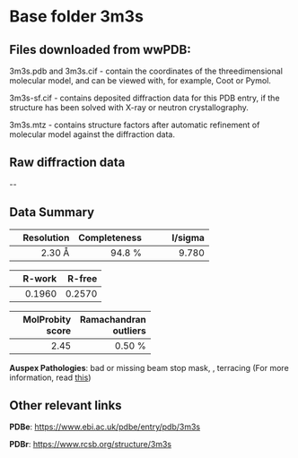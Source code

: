 # Base folder 3m3s

## Files downloaded from wwPDB:

3m3s.pdb and 3m3s.cif - contain the coordinates of the threedimensional molecular model, and can be viewed with, for example, Coot or Pymol.

3m3s-sf.cif - contains deposited diffraction data for this PDB entry, if the structure has been solved with X-ray or neutron crystallography.

3m3s.mtz - contains structure factors after automatic refinement of molecular model against the diffraction data.

## Raw diffraction data

--<br> 

## Data Summary
|   | Resolution | Completeness| I/sigma |
|---|-------------:|----------------:|--------------:|
|   |2.30 Å|94.8  %|<img width=50/>9.780|

|   | **R-work**| **R-free**   
|---|-------------:|----------------:|           
||  0.1960|  0.2570|

|   |**MolProbity<br>score**| **Ramachandran<br>outliers** 
|---|-------------:|----------------:|
||  2.45|  0.50 %|

**Auspex Pathologies**: bad or missing beam stop mask, , terracing (For more information, read [this](https://github.com/thorn-lab/coronavirus_structural_task_force/blob/master/pdb/3c_like_proteinase/SARS-CoV/3m3s/validation/auspex/3m3s_auspex_comments.txt))

 



## Other relevant links 
**PDBe**:  https://www.ebi.ac.uk/pdbe/entry/pdb/3m3s
 
**PDBr**: https://www.rcsb.org/structure/3m3s 

